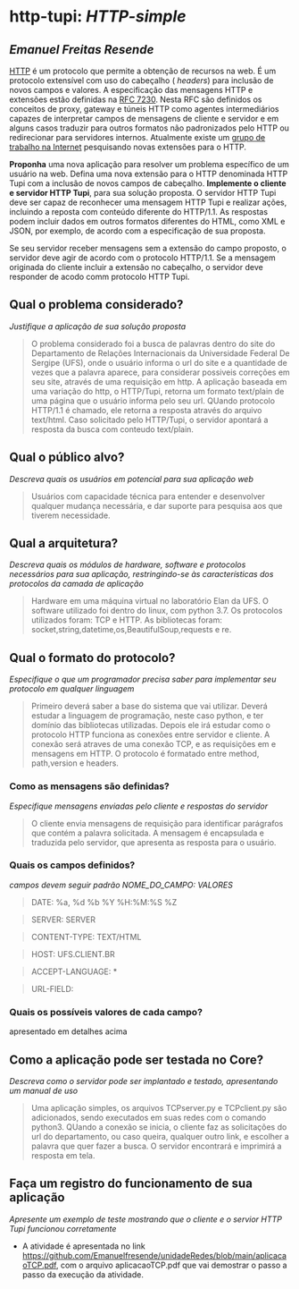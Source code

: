 # http-tupi:  _HTTP-simple_

## _Emanuel Freitas Resende_

 [HTTP](https://developer.mozilla.org/pt-BR/docs/Web/HTTP/Overview) é um protocolo que permite a obtenção de recursos na web. É um protocolo extensível com uso do  cabeçalho ( _headers_) para inclusão de novos campos e valores.  A especificação das mensagens HTTP e extensões estão definidas na [RFC 7230](https://datatracker.ietf.org/doc/html/rfc7230). Nesta RFC são definidos os conceitos de proxy, gateway e túneis HTTP como agentes intermediários capazes de interpretar campos de mensagens de cliente e servidor e em alguns casos traduzir para outros formatos não padronizados pelo HTTP ou redirecionar para servidores internos. Atualmente existe um [grupo de trabalho na Internet](https://httpwg.org/specs/) pesquisando novas extensões para o HTTP. 
 
__Proponha__ uma nova aplicação para resolver um problema específico de um usuário na web. Defina uma nova extensão para o HTTP denominada HTTP Tupi com a inclusão de novos campos de cabeçalho. __Implemente o cliente e servidor HTTP Tupi__, para sua solução proposta. O servidor HTTP Tupi deve ser capaz de reconhecer uma mensagem HTTP Tupi e realizar ações, incluindo a reposta com conteúdo diferente do HTTP/1.1. As respostas podem incluir dados em outros formatos diferentes do HTML, como XML e JSON, por exemplo, de acordo com a especificação de sua proposta.

Se seu servidor receber mensagens sem a extensão do campo proposto, o servidor deve agir de acordo com o protocolo HTTP/1.1. Se a mensagem originada do cliente incluir a extensão no cabeçalho, o servidor deve responder de acodo comm protocolo HTTP Tupi.

## Qual o problema considerado?  
_Justifique a aplicação de sua solução proposta_

> O problema considerado foi a busca de palavras dentro do site do Departamento de Relações Internacionais da Universidade Federal De Sergipe (UFS), onde o usuário informa o url do site e a quantidade de vezes que a palavra aparece, para considerar possiveis correções em seu site, através de uma requisição em http.
A aplicação baseada em uma variação do http, o HTTP/Tupi, retorna um formato text/plain de uma  página que o usuário informa pelo seu url. QUando protocolo HTTP/1.1 é chamado, ele retorna a resposta através do arquivo text/html. Caso solicitado pelo HTTP/Tupi, o servidor apontará a resposta da busca com conteudo text/plain.

## Qual o público alvo?  
_Descreva quais os usuários em potencial para sua aplicação web_

>Usuários com capacidade técnica para entender e desenvolver qualquer mudança necessária, e dar suporte para pesquisa aos que tiverem necessidade.

## Qual a arquitetura?  
_Descreva quais os módulos de hardware, software e protocolos necessários para sua aplicação, restringindo-se às características dos protocolos da camada de aplicação_

> Hardware em uma máquina virtual no laboratório Elan da UFS. O software utilizado foi dentro do linux, com python 3.7. Os protocolos utilizados foram: TCP e HTTP. As bibliotecas foram:
socket,string,datetime,os,BeautifulSoup,requests e re.

## Qual o formato do protocolo?
_Especifique o que um programador precisa saber para implementar seu protocolo em qualquer linguagem_

> Primeiro deverá saber a base do sistema que vai utilizar. Deverá estudar a linguagem de programação, neste caso python, e ter domínio das bibliotecas utilizadas.
Depois ele irá estudar como o protocolo HTTP funciona as conexões entre servidor e cliente. A conexão será atraves de uma conexão TCP, e as requisições em e mensagens em HTTP.
O protocolo é formatado entre method, path,version e headers.

### Como as mensagens são definidas?
_Especifique mensagens enviadas pelo cliente e respostas do servidor_

> O cliente envia mensagens de requisição para identificar parágrafos que contém a palavra solicitada. A mensagem é encapsulada e traduzida pelo servidor, que apresenta as resposta para o usuário.

### Quais os campos definidos?
_campos devem seguir padrão NOME_DO_CAMPO: VALORES_ 

> DATE: %a, %d %b %Y %H:%M:%S %Z

> SERVER: SERVER

> CONTENT-TYPE: TEXT/HTML

> HOST: UFS.CLIENT.BR

> ACCEPT-LANGUAGE: *

> URL-FIELD: <URL>

### Quais os possíveis valores de cada campo?
apresentado em detalhes acima


## Como a aplicação pode ser testada no Core?

_Descreva como o servidor pode ser implantado e testado, apresentando um manual de uso_ 
> Uma aplicação simples, os arquivos TCPserver.py e TCPclient.py são adicionados, sendo executados em suas redes com o comando python3. QUando a conexão se inicia, o cliente faz as solicitações do url do departamento, ou caso queira, qualquer outro link, e escolher a palavra que quer fazer a busca. O servidor encontrará e imprimirá a resposta em tela.

## Faça um registro do funcionamento de sua aplicação 
_Apresente um exemplo de teste mostrando que o cliente e o servior  HTTP Tupi funcionou corretamente_
- A atividade é apresentada no link https://github.com/Emanuelfresende/unidadeRedes/blob/main/aplicacaoTCP.pdf, com o arquivo aplicacaoTCP.pdf que vai demostrar o passo a passo da execução da atividade.
